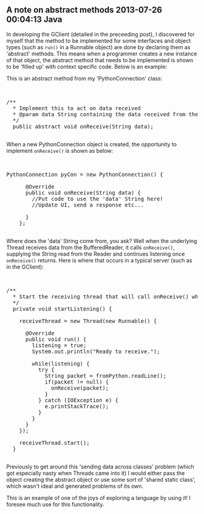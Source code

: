 A note on abstract methods
2013-07-26 00:04:13
Java
---

In developing the GClient (detailed in the preceeding post), I discovered for myself that the method to be implemented for some interfaces and object types (such as <code>run()</code> in a Runnable object) are done by declaring them as 'abstract' methods. This means when a programmer creates a new instance of that object, the abstract method that needs to be implemented is shown to be 'filled up' with context specific code. Below is an example:

This is an abstract method from my 'PythonConnection' class:

<!-- language="java" -->
<pre><div class="code-block">

/**
  * Implement this to act on data received
  * @param data String containing the data received from the remote python host
  */
  public abstract void onReceive(String data);

</div></pre>

When a new PythonConnection object is created, the opportunity to implement <code>onReceive()</code> is shown as below:

<!-- language="java" -->
<pre><div class="code-block">

PythonConnection pyCon = new PythonConnection() {

      @Override
      public void onReceive(String data) {
        //Put code to use the 'data' String here!
        //Update UI, send a response etc...

      }
    };

</div></pre>

Where does the 'data' String come from, you ask? Well when the underlying Thread receives data from the BufferedReader, it calls <code>onReceive()</code>, supplying the String read from the Reader and continues listening once <code>onReceive()</code> returns. Here is where that occurs in a typical server (such as in the GClient):

<!-- language="java" -->
<pre><div class="code-block">

/**
  * Start the receiving thread that will call onReceive() when it has data
  */
  private void startListening() {

    receiveThread = new Thread(new Runnable() {

      @Override
      public void run() {
        listening = true;
        System.out.println("Ready to receive.");

        while(listening) {
          try {
            String packet = fromPython.readLine();
            if(packet != null) {
              onReceive(packet);
            }
          } catch (IOException e) {
            e.printStackTrace();
          }
        }
      }
    });

    receiveThread.start();
  }

</div></pre>

Previously to get around this 'sending data across classes' problem (which got especially nasty when Threads came into it) I would either pass the object creating the abstract object or use some sort of 'shared static class', which wasn't ideal and generated problems of its own.

This is an example of one of the joys of exploring a language by using it! I foresee much use for this functionality.
